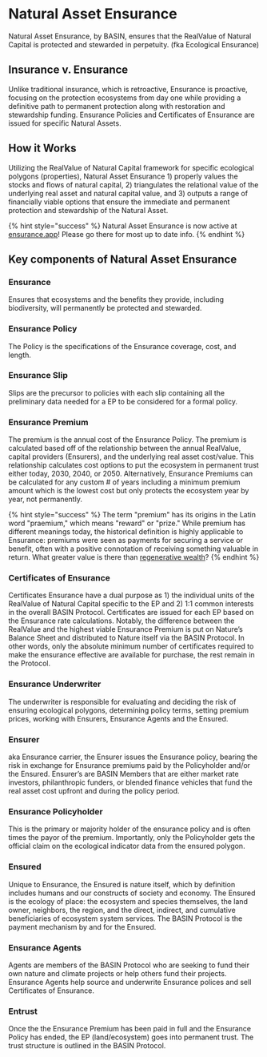 # Natural Asset Ensurance

Natural Asset Ensurance, by BASIN, ensures that the RealValue of Natural Capital is protected and stewarded in perpetuity. (fka Ecological Ensurance)

## Insurance v. Ensurance

Unlike traditional insurance, which is retroactive, Ensurance is proactive, focusing on the protection ecosystems from day one while providing a definitive path to permanent protection along with restoration and stewardship funding. Ensurance Policies and Certificates of Ensurance are issued for specific Natural Assets.

## How it Works

Utilizing the RealValue of Natural Capital framework for specific ecological polygons (properties), Natural Asset Ensurance 1) properly values the stocks and flows of natural capital, 2) triangulates the relational value of the underlying real asset and natural capital value, and 3) outputs a range of financially viable options that ensure the immediate and permanent protection and stewardship of the Natural Asset.

{% hint style="success" %}
Natural Asset Ensurance is now active at [ensurance.app](https://ensurance.app/)! Please go there for most up to date info.
{% endhint %}

## Key components of Natural Asset Ensurance

### Ensurance

Ensures that ecosystems and the benefits they provide, including biodiversity, will permanently be protected and stewarded.

### Ensurance Policy&#x20;

The Policy is the specifications of the Ensurance coverage, cost, and length.

### Ensurance Slip

Slips are the precursor to policies with each slip containing all the preliminary data needed for a EP to be considered for a formal policy.

### Ensurance Premium

The premium is the annual cost of the Ensurance Policy. The premium is calculated based off of the relationship between the annual RealValue, capital providers (Ensurers), and the underlying real asset cost/value. This relationship calculates cost options to put the ecosystem in permanent trust either today, 2030, 2040, or 2050. Alternatively, Ensurance Premiums can be calculated for any custom # of years including a minimum premium amount which is the lowest cost but only protects the ecosystem year by year, not permanently.

{% hint style="success" %}
The term "premium" has its origins in the Latin word "praemium," which means "reward" or "prize." While premium has different meanings today, the historical definition is highly applicable to Ensurance: premiums were seen as payments for securing a service or benefit, often with a positive connotation of receiving something valuable in return. What greater value is there than [regenerative wealth](../provenance/what-you-seek.md)?
{% endhint %}

### Certificates of Ensurance

Certificates Ensurance have a dual purpose as 1) the individual units of the RealValue of Natural Capital specific to the EP and 2) 1:1 common interests in the overall BASIN Protocol. Certificates are issued for each EP based on the Ensurance rate calculations. Notably, the difference between the RealValue and the highest viable Ensurance Premium is put on Nature’s Balance Sheet and distributed to Nature itself via the BASIN Protocol. In other words, only the absolute minimum number of certificates required to make the ensurance effective are available for purchase, the rest remain in the Protocol.

### Ensurance Underwriter&#x20;

The underwriter is responsible for evaluating and deciding the risk of ensuring ecological polygons, determining policy terms, setting premium prices, working with Ensurers, Ensurance Agents and the Ensured.

### Ensurer&#x20;

aka Ensurance carrier, the Ensurer issues the Ensurance policy, bearing the risk in exchange for Ensurance premiums paid by the Policyholder and/or the Ensured. Ensurer’s are BASIN Members that are either market rate investors, philanthropic funders, or blended finance vehicles that fund the real asset cost upfront and during the policy period.

### Ensurance Policyholder

This is the primary or majority holder of the ensurance policy and is often times the payor of the premium. Importantly, only the Policyholder gets the official claim on the ecological indicator data from the ensured polygon.

### Ensured&#x20;

Unique to Ensurance, the Ensured is nature itself, which by definition includes humans and our constructs of society and economy. The Ensured is the ecology of place: the ecosystem and species themselves, the land owner, neighbors, the region, and the direct, indirect, and cumulative beneficiaries of ecosystem system services. The BASIN Protocol is the payment mechanism by and for the Ensured.

### Ensurance Agents&#x20;

Agents are members of the BASIN Protocol who are seeking to fund their own nature and climate projects or help others fund their projects. Ensurance Agents help source and underwrite Ensurance polices and sell Certificates of Ensurance.

### Entrust&#x20;

Once the the Ensurance Premium has been paid in full and the Ensurance Policy has ended, the EP (land/ecosystem) goes into permanent trust. The trust structure is outlined in the BASIN Protocol.
